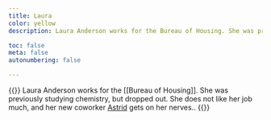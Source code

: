 ```yaml
---
title: Laura
color: yellow
description: Laura Anderson works for the Bureau of Housing. She was previously studying chemistry, but dropped out. She does not like her job much, and her new coworker Astrid gets on her nerves.

toc: false
meta: false
autonumbering: false

---
```

{{<note gray>}}
Laura Anderson works for the [[Bureau of Housing]]. She was previously studying chemistry, but dropped out. She does not like her job much, and her new coworker [Astrid](/characters/astrid/) gets on her nerves..
{{</note>}}